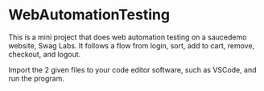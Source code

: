 # WebAutomationTesting
This is a mini project that does web automation testing on a saucedemo website, Swag Labs. It follows a flow from login, sort, add to cart, remove, checkout, and logout.

Import the 2 given files to your code editor software, such as VSCode, and run the program.
